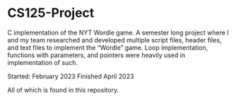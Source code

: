 # CS125-Project

C implementation of the NYT Wordle game. A semester long project where I and my team researched and developed multiple script files, header files, and text files to implement the “Wordle” game. Loop implementation, functions with parameters, and pointers were heavily used in implementation of such.

Started: February 2023
Finished April 2023 

All of which is found in this repository.

